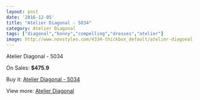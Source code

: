 ```yaml
---
layout: post
date: '2016-12-05'
title: "Atelier Diagonal - 5034"
category: Atelier Diagonal
tags: ["diagonal","bonny","compelling","dresses","atelier"]
image: http://www.novstyles.com/4334-thickbox_default/atelier-diagonal-5034.jpg
---
```

Atelier Diagonal - 5034

On Sales: **$475.9**
<a href="https://www.novstyles.com/en/atelier-diagonal/2804-atelier-diagonal-5034.html"><amp-img layout="responsive" width="600" height="600" src="//www.novstyles.com/4334-thickbox_default/atelier-diagonal-5034.jpg" alt="Atelier Diagonal - 5034 0" /></a>

Buy it: [Atelier Diagonal - 5034](https://www.novstyles.com/en/atelier-diagonal/2804-atelier-diagonal-5034.html "Atelier Diagonal - 5034")

View more: [Atelier Diagonal](https://www.novstyles.com/en/18-atelier-diagonal "Atelier Diagonal")